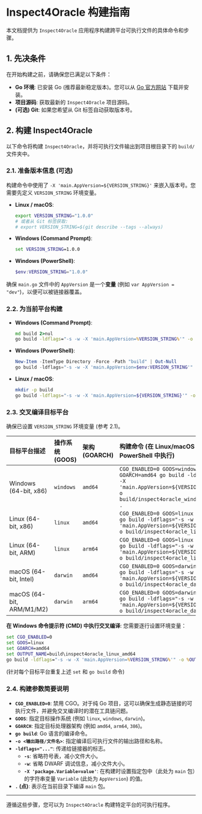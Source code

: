 # Inspect4Oracle 构建指南

本文档提供为 `Inspect4Oracle` 应用程序构建跨平台可执行文件的具体命令和步骤。

## 1. 先决条件

在开始构建之前，请确保您已满足以下条件：

*   **Go 环境**: 已安装 Go (推荐最新稳定版本)。您可以从 [Go 官方网站](https://golang.org/dl/) 下载并安装。
*   **项目源码**: 获取最新的 `Inspect4Oracle` 项目源码。
*   **(可选) Git**: 如果您希望从 Git 标签自动获取版本号。

## 2. 构建 Inspect4Oracle

以下命令将构建 `Inspect4Oracle`，并将可执行文件输出到项目根目录下的 `build/` 文件夹中。

### 2.1. 准备版本信息 (可选)

构建命令中使用了 `-X 'main.AppVersion=${VERSION_STRING}'` 来嵌入版本号。您需要先定义 `VERSION_STRING` 环境变量。

*   **Linux / macOS**:
    ```bash
    export VERSION_STRING="1.0.0"
    # 或者从 Git 标签获取:
    # export VERSION_STRING=$(git describe --tags --always)
    ```
*   **Windows (Command Prompt)**:
    ```cmd
    set VERSION_STRING=1.0.0
    ```
*   **Windows (PowerShell)**:
    ```powershell
    $env:VERSION_STRING="1.0.0"
    ```
确保 `main.go` 文件中的 `AppVersion` 是一个**变量** (例如 `var AppVersion = "dev"`)，以便可以被链接器覆盖。

### 2.2. 为当前平台构建

*   **Windows (Command Prompt)**:
    ```cmd
    md build 2>nul
    go build -ldflags="-s -w -X 'main.AppVersion=%VERSION_STRING%'" -o build\inspect4oracle.exe .
    ```
*   **Windows (PowerShell)**:
    ```powershell
    New-Item -ItemType Directory -Force -Path "build" | Out-Null
    go build -ldflags="-s -w -X 'main.AppVersion=$env:VERSION_STRING'" -o build/inspect4oracle.exe .
    ```
*   **Linux / macOS**:
    ```bash
    mkdir -p build
    go build -ldflags="-s -w -X 'main.AppVersion=${VERSION_STRING}'" -o build/inspect4oracle .
    ```

### 2.3. 交叉编译目标平台

确保已设置 `VERSION_STRING` 环境变量 (参考 2.1)。

| 目标平台描述             | 操作系统 (GOOS) | 架构 (GOARCH) | 构建命令 (在 Linux/macOS 或 PowerShell 中执行)                                                                                                                               |
| :----------------------- | :-------------- | :------------ | :------------------------------------------------------------------------------------------------------------------------------------------------------------------------- |
| Windows (64-bit, x86)    | `windows`       | `amd64`       | `CGO_ENABLED=0 GOOS=windows GOARCH=amd64 go build -ldflags="-s -w -X 'main.AppVersion=${VERSION_STRING}'" -o build/inspect4oracle_windows_amd64.exe .`                 |
| Linux (64-bit, x86)      | `linux`         | `amd64`       | `CGO_ENABLED=0 GOOS=linux GOARCH=amd64 go build -ldflags="-s -w -X 'main.AppVersion=${VERSION_STRING}'" -o build/inspect4oracle_linux_amd64 .`                       |
| Linux (64-bit, ARM)      | `linux`         | `arm64`       | `CGO_ENABLED=0 GOOS=linux GOARCH=arm64 go build -ldflags="-s -w -X 'main.AppVersion=${VERSION_STRING}'" -o build/inspect4oracle_linux_arm64 .`                       |
| macOS (64-bit, Intel)    | `darwin`        | `amd64`       | `CGO_ENABLED=0 GOOS=darwin GOARCH=amd64 go build -ldflags="-s -w -X 'main.AppVersion=${VERSION_STRING}'" -o build/inspect4oracle_darwin_amd64 .`                     |
| macOS (64-bit, ARM/M1/M2)| `darwin`        | `arm64`       | `CGO_ENABLED=0 GOOS=darwin GOARCH=arm64 go build -ldflags="-s -w -X 'main.AppVersion=${VERSION_STRING}'" -o build/inspect4oracle_darwin_arm64 .`                     |

**在 Windows 命令提示符 (CMD) 中执行交叉编译**:
您需要逐行设置环境变量：
```cmd
set CGO_ENABLED=0
set GOOS=linux
set GOARCH=amd64
set OUTPUT_NAME=build\inspect4oracle_linux_amd64
go build -ldflags="-s -w -X 'main.AppVersion=%VERSION_STRING%'" -o %OUTPUT_NAME% .
```
(针对每个目标平台重复上述 `set` 和 `go build` 命令)

### 2.4. 构建参数简要说明

*   **`CGO_ENABLED=0`**: 禁用 CGO。对于纯 Go 项目，这可以确保生成静态链接的可执行文件，并避免交叉编译时的潜在工具链问题。
*   **`GOOS`**: 指定目标操作系统 (例如 `linux`, `windows`, `darwin`)。
*   **`GOARCH`**: 指定目标处理器架构 (例如 `amd64`, `arm64`, `386`)。
*   **`go build`**: Go 语言的编译命令。
*   **`-o <输出路径/文件名>`**: 指定编译后可执行文件的输出路径和名称。
*   **`-ldflags="..."`**: 传递给链接器的标志。
    *   **`-s`**: 省略符号表，减小文件大小。
    *   **`-w`**: 省略 DWARF 调试信息，减小文件大小。
    *   **`-X 'package.Variable=value'`**: 在构建时设置指定包中（此处为 `main` 包）的字符串变量 `Variable` (此处为 `AppVersion`) 的值。
*   **`.` (点)**: 表示在当前目录下编译 `main` 包。

---

遵循这些步骤，您可以为 `Inspect4Oracle` 构建特定平台的可执行程序。
